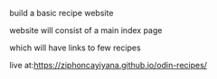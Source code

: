 build a basic recipe website

website will consist of a main index page

which will have links to few recipes

live at:https://ziphoncayiyana.github.io/odin-recipes/
